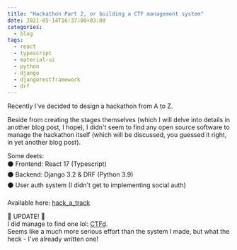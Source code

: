 ```yaml
---
title: "Hackathon Part 2, or building a CTF management system"
date: 2021-05-14T16:37:00+03:00
categories:
  - blog
tags:
  - react
  - typescript
  - material-ui
  - python
  - django
  - djangorestframework
  - drf
---
```


Recently I've decided to design a hackathon from A to Z.

Beside from creating the stages themselves (which I will delve into details in another blog post,
I hope), I didn't seem to find any open source software to manage the hackathon itself 
(which will be discussed, you guessed it right, in yet another blog post).


Some deets:<br>
⚫️ Frontend: React 17 (Typescript) <br>
⚫️ Backend: Django 3.2 & DRF (Python 3.9) <br>
⚫️ User auth system (I didn't get to implementing social auth) <br>
<br>
Available here: [hack_a_track][hack_a_track]


🚨 UPDATE! 🚨<br>
I did manage to find one lol: [CTFd][ctfd]. <br>
Seems like a much more serious effort than the system I 
made, but what the heck - I've already written one!

[ctfd]: https://ctfd.io
[hack_a_track]: https://github.com/liorp/hack_a_track 
